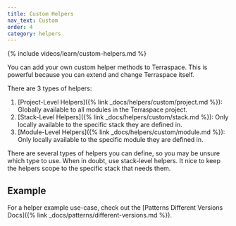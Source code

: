 ```yaml
---
title: Custom Helpers
nav_text: Custom
order: 4
category: helpers
---
```


{% include videos/learn/custom-helpers.md %}

You can add your own custom helper methods to Terraspace. This is powerful because you can extend and change Terraspace itself.

There are 3 types of helpers:

1. [Project-Level Helpers]({% link _docs/helpers/custom/project.md %}): Globally available to all modules in the Terraspace project.
2. [Stack-Level Helpers]({% link _docs/helpers/custom/stack.md %}): Only locally available to the specific stack they are defined in.
3. [Module-Level Helpers]({% link _docs/helpers/custom/module.md %}): Only locally available to the specific module they are defined in.

There are several types of helpers you can define, so you may be unsure which type to use. When in doubt, use stack-level helpers. It nice to keep the helpers scope to the specific stack that needs them.

## Example

For a helper example use-case, check out the [Patterns Different Versions Docs]({% link _docs/patterns/different-versions.md %}).
